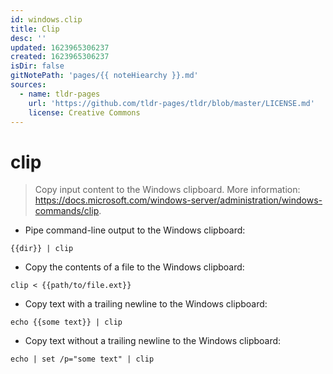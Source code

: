 ```yaml
---
id: windows.clip
title: Clip
desc: ''
updated: 1623965306237
created: 1623965306237
isDir: false
gitNotePath: 'pages/{{ noteHiearchy }}.md'
sources:
  - name: tldr-pages
    url: 'https://github.com/tldr-pages/tldr/blob/master/LICENSE.md'
    license: Creative Commons
---
```

# clip

> Copy input content to the Windows clipboard.
> More information: <https://docs.microsoft.com/windows-server/administration/windows-commands/clip>.

- Pipe command-line output to the Windows clipboard:

`{{dir}} | clip`

- Copy the contents of a file to the Windows clipboard:

`clip < {{path/to/file.ext}}`

- Copy text with a trailing newline to the Windows clipboard:

`echo {{some text}} | clip`

- Copy text without a trailing newline to the Windows clipboard:

`echo | set /p="some text" | clip`

